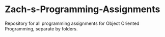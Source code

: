 # Zach-s-Programming-Assignments
Repository for all programming assignments for Object Oriented Programming, separate by folders.
